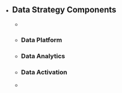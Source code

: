- ## Data Strategy Components
	-
	- ### Data Platform
	- ### Data Analytics
	- ### Data Activation
	-